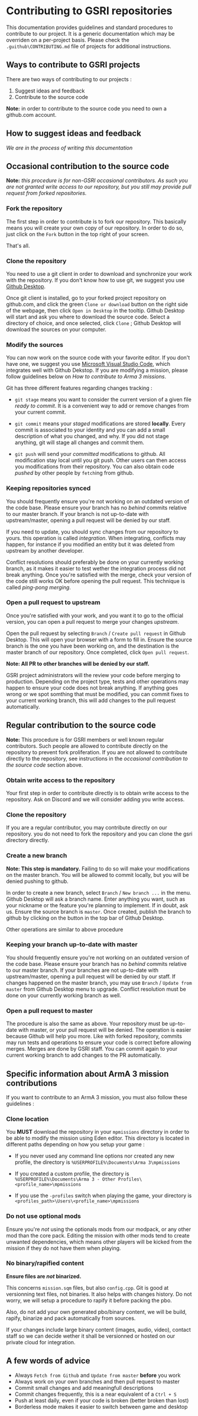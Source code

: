 # Contributing to GSRI repositories

This documentation provides guidelines and standard procedures to contribute to our project. It is a generic documentation which may be overriden on a per-project basis. Please check the `.guithub\CONTRIBUTING.md` file of projects for additional instructions.

## Ways to contribute to GSRI projects

There are two ways of contributing to our projects :

1. Suggest ideas and feedback
1. Contribute to the source code

**Note:** in order to contribute to the source code you need to own a github.com account.

## How to suggest ideas and feedback

*We are in the process of writing this documentation*

## Occasional contribution to the source code

**Note:** *this procedure is for non-GSRI occasional contributors. As such you are not granted write access to our repository, but you still may provide pull request from forked repositories.*

### Fork the repository

The first step in order to contribute is to fork our repository. This basically means you will create your own copy of our repository. In order to do so, just click on the `Fork` button in the top right of your screen.

That's all.

### Clone the repository

You need to use a git client in order to download and synchronize your work with the repository. If you don't know how to use git, we suggest you use [Github Desktop](https://desktop.github.com/).

Once git client is installed, go to your forked project repository on github.com, and click the green `Clone or download` button on the right side of the webpage, then click `Open in Desktop` in the tooltip. Github Desktop will start and ask you where to download the source code. Select a directory of choice, and once selected, click `Clone` ; Github Desktop will download the sources on your computer.

### Modify the sources

You can now work on the source code with your favorite editor. If you don't have one, we suggest you use [Microsoft Visual Studio Code](https://code.visualstudio.com/), which integrates well with Github Dekstop. If you are modifying a mission, please follow guidelines below on *How to contribute to Arma 3 missions*.

Git has three different features regarding changes tracking :

* `git stage` means you want to consider the current version of a given file *ready to commit*. It is a convenient way to add or remove changes from your current commit.

* `git commit` means your *staged* modifications are stored **locally**. Every commit is associated to your identity and you can add a small description of what you changed, and why. If you did not stage anything, git will stage all changes and commit them.

* `git push` will send your *committed* modifications to github. All modification stay local until you git push. Other users can then access you modifications from their repository. You can also obtain code *pushed* by other people by `fetch`ing from github.

### Keeping repositories synced

You should frequently ensure you're not working on an outdated version of the code base. Please ensure your branch has no *behind* commits relative to our master branch. If your branch is not up-to-date with upstream/master, opening a pull request will be denied by our staff.

If you need to update, you should sync changes from our repository to yours. this operation is called *integration*. When integrating, conflicts may happen, for instance if you modified an entity but it was deleted from upstream by another developer.

Conflict resolutions should preferably be done on your currently working branch, as it makes it easier to test wether the integration process did not break anything. Once you're satisfied with the merge, check your version of the code still works OK before opening the pull request. This technique is called *ping-pong merging*.

### Open a pull request to upstream

Once you're satisfied with your work, and you want it to go to the official version, you can open a pull request to merge your changes *upstream*. 

Open the pull request by selecting `Branch` / `Create pull request` in Github Desktop. This will open your browser with a form to fill in. Ensure the source branch is the one you have been working on, and the destination is the master branch of our repository. Once completed, click `Open pull request`.

 **Note: All PR to other branches will be denied by our staff.**

GSRI project administrators will the review your code before merging to production. Depending on the project type, tests and other operations may happen to ensure your code does not break anything. If anything goes wrong or we spot somthing that must be modified, you can commit fixes to your current working branch, this will add changes to the pull request automatically.

## Regular contribution to the source code

**Note:** This procedure is for GSRI members or well known regular contributors. Such people are allowed to contribute directly on the repository to prevent fork proliferation. If you are not allowed to contribute directly to the repository, see instructions in the *occasional contribution to the source code* section above.

### Obtain write access to the repository

Your first step in order to contribute directly is to obtain write access to the repository. Ask on Discord and we will consider adding you write access.

### Clone the repository

If you are a regular contributor, you may contribute directly on our repository. you do not need to fork the repository and you can clone the gsri directory directly.

### Create a new branch

**Note: This step is mandatory.** Failing to do so will make your modifications on the master branch. You will be allowed to commit locally, but you will be denied pushing to github.

In order to create a new branch, select `Branch` / `New branch ...` in the menu. Github Desktop will ask a branch name. Enter anything you want, such as your nickname or the feature you're planning to implement. If in doubt, ask us. Ensure the source branch is `master`. Once created, publish the branch to github by clicking on the button in the top bar of Github Desktop.

Other operations are similar to above procedure

### Keeping your branch up-to-date with master

You should frequently ensure you're not working on an outdated version of the code base. Please ensure your branch has no *behind* commits relative to our master branch. If your branches are not up-to-date with upstream/master, opening a pull request will be denied by our staff. If changes happened on the master branch, you may use `Branch` / `Update from master` from Github Desktop menu to upgrade. Conflict resolution must be done on your currently working branch as well.

### Open a pull request to master

The procedure is also the same as above. Your repository must be up-to-date with master, or your pull request will be denied. The operation is easier because Github will help you more. Like with forked repository, commits may run tests and operations to ensure your code is correct before allowing merges. Merges are done by GSRI staff. You can commit again to your current working branch to add changes to the PR automatically.

## Specific information about ArmA 3 mission contributions

If you want to contribute to an ArmA 3 mission, you must also follow these guidelines :

### Clone location

You **MUST** download the repository in your `mpmissions` directory in order to be able to modify the mission using Eden editor. This directory is located in different paths depending on how you setup your game :

* If you never used any command line options nor created any new profile, the directory is `%USERPROFILE%\Documents\Arma 3\mpmissions`

* If you created a custom profile, the directory is `%USERPROFILE%\Documents\Arma 3 - Other Profiles\<profile_name>\mpmissions`

* If you use the `-profiles` switch when playing the game, your directory is `<profiles_path>\Users\<profile_name>\mpmissions`

### Do not use optional mods

Ensure you're *not* using the optionals mods from our modpack, or any other mod than the core pack. Editing the mission with other mods tend to create unwanted dependencies, which means other players will be kicked from the mission if they do not have them when playing.

### No binary/rapified content

**Ensure files are *not* binarized.**

This concerns `mission.sqm` files, but also `config.cpp`. Git is good at versionning text files, not binaries. It also helps with changes history. Do not worry, we will setup a procedure to rapify it before packing the pbo.

Also, do not add your own generated pbo/binary content, we will be build, rapify, binarize and pack automatically from sources.

If your changes include large binary content (images, audio, video), contact staff so we can decide wether it shall be versionned or hosted on our private cloud for integration.

## A few words of advice

* Always `Fetch from Github` and `Update from master` **before** you work
* Always work on your own branches and then pull request to master
* Commit small changes and add meaningfull descriptions
* Commit changes frequently, this is a near equivalent of a `Ctrl + S`
* Push at least daily, even if your code is broken (better broken than lost)
* Borderless mode makes it easier to switch between game and desktop
